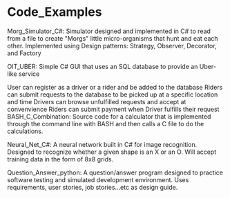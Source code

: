 # Code_Examples

Morg_Simulator_C#: Simulator designed and implemented in C# to read from a file to create "Morgs" little micro-organisms that hunt and eat each other. Implemented using Design patterns: Strategy, Observer, Decorator, and Factory

OIT_UBER: Simple C# GUI that uses an SQL database to provide an Uber-like service

User can register as a driver or a rider and be added to the database
Riders can submit requests to the database to be picked up at a specific location and time
Drivers can browse unfulfilled requests and accept at convenvience
Riders can submit payment when Driver fulfills their request
BASH_C_Combination: Source code for a calculator that is implemented through the command line with BASH and then calls a C file to do the calculations.

Neural_Net_C#: A neural network built in C# for image recognition. Designed to recognize whether a given shape is an X or an O. Will accept training data in the form of 8x8 grids.

Question_Answer_python: A question/answer program designed to practice software testing and simulated development environment. Uses requirements, user stories, job stories...etc as design guide.
